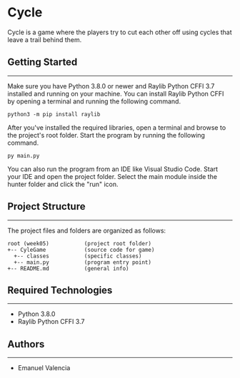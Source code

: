 # Cycle
Cycle is a game where the players try to cut each other off using cycles that leave a trail behind them.

## Getting Started
---
Make sure you have Python 3.8.0 or newer and Raylib Python CFFI 3.7 installed and running on your machine. You can install Raylib Python CFFI by opening a terminal and running the following command.
```
python3 -m pip install raylib
```
After you've installed the required libraries, open a terminal and browse to the project's root folder. Start the program by running the following command.
```
py main.py
```
You can also run the program from an IDE like Visual Studio Code. Start your IDE and open the 
project folder. Select the main module inside the hunter folder and click the "run" icon.

## Project Structure
---
The project files and folders are organized as follows:
```
root (week05)           (project root folder)
+-- CyleGame            (source code for game)
  +-- classes           (specific classes)
  +-- main.py           (program entry point)
+-- README.md           (general info)
```

## Required Technologies
---
* Python 3.8.0
* Raylib Python CFFI 3.7

## Authors
---
* Emanuel Valencia
